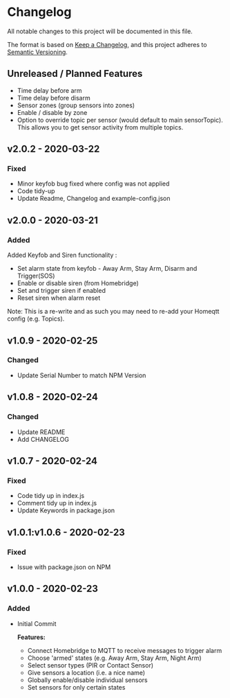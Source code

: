 # Changelog

All notable changes to this project will be documented in this file.

The format is based on [Keep a Changelog](https://keepachangelog.com/en/1.0.0/),
and this project adheres to [Semantic Versioning](https://semver.org/spec/v2.0.0.html).

## Unreleased / Planned Features
- Time delay before arm
- Time delay before disarm
- Sensor zones (group sensors into zones)
- Enable / disable by zone
- Option to override topic per sensor (would default to main sensorTopic). This allows you to get sensor activity from multiple topics.

## v2.0.2 - 2020-03-22
### Fixed
- Minor keyfob bug fixed where config was not applied
- Code tidy-up
- Update Readme, Changelog and example-config.json

## v2.0.0 - 2020-03-21
### Added
Added Keyfob and Siren functionality :
  - Set alarm state from keyfob - Away Arm, Stay Arm, Disarm and Trigger(SOS)
  - Enable or disable siren (from Homebridge)
  - Set and trigger siren if enabled
  - Reset siren when alarm reset

Note: This is a re-write and as such you may need to re-add your Homeqtt config (e.g. Topics).

## v1.0.9 - 2020-02-25
### Changed
- Update Serial Number to match NPM Version

## v1.0.8 - 2020-02-24
### Changed
- Update README
- Add CHANGELOG

## v1.0.7 - 2020-02-24
### Fixed
- Code tidy up in index.js
- Comment tidy up in index.js
- Update Keywords in package.json

## v1.0.1:v1.0.6 - 2020-02-23
### Fixed
- Issue with package.json on NPM

## v1.0.0 - 2020-02-23
### Added
- Initial Commit

    **Features:**
    - Connect Homebridge to MQTT to receive messages to trigger alarm
    - Choose 'armed' states (e.g. Away Arm, Stay Arm, Night Arm)
    - Select sensor types (PIR or Contact Sensor)
    - Give sensors a location (i.e. a nice name)
    - Globally enable/disable individual sensors
    - Set sensors for only certain states
